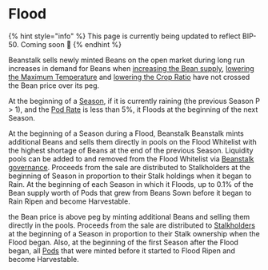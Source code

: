 # Flood

{% hint style="info" %}
This page is currently being updated to reflect BIP-50. Coming soon 🌱
{% endhint %}

Beanstalk sells newly minted Beans on the open market during long run increases in demand for Beans when [increasing the Bean supply](overview.md#bean-supply), [lowering the Maximum Temperature](temperature.md) and [lowering the Crop Ratio](crop-ratio.md) have not crossed the Bean price over its peg.

At the beginning of a [Season](../farm/sun.md), if it is currently raining (the previous Season P > 1), and the [Pod Rate](overview.md#debt-level) is less than 5%, it Floods at the beginning of the next Season.

At the beginning of a Season during a Flood, Beanstalk Beanstalk mints additional Beans and sells them directly in pools on the Flood Whitelist with the highest shortage of Beans at the end of the previous Season. Liquidity pools can be added to and removed from the Flood Whitelist via [Beanstalk governance](../governance/beanstalk/). Proceeds from the sale are distributed to Stalkholders at the beginning of Season in proportion to their Stalk holdings when it began to Rain. At the beginning of each Season in which it Floods, up to 0.1% of the Bean supply worth of Pods that grew from Beans Sown before it began to Rain Ripen and become Harvestable.



the Bean price is above peg by minting additional Beans and selling them directly in the pools. Proceeds from the sale are distributed to [Stalkholders](../farm/silo/#the-stalk-system) at the beginning of a Season in proportion to their Stalk ownership when the Flood began. Also, at the beginning of the first Season after the Flood began, all [Pods](../farm/field.md#pods) that were minted before it started to Flood Ripen and become Harvestable.

